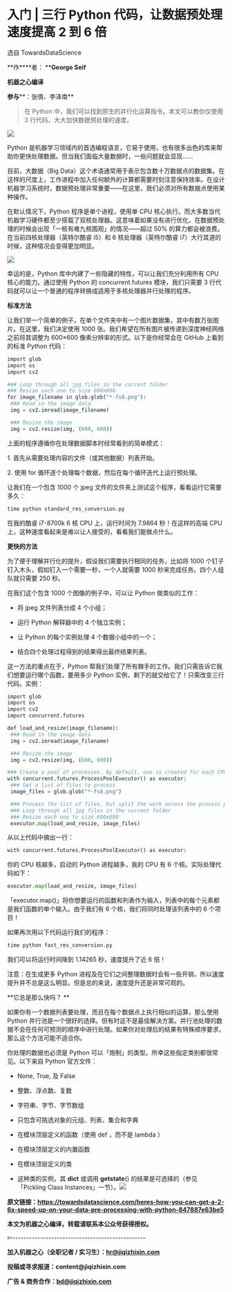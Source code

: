 # 入门 | 三行 Python 代码，让数据预处理速度提高 2 到 6 倍

选自 TowardsDataScience

**作****者： ****George Seif**

**机器之心编译**

**参与****：张倩、李泽南**

> 在 Python 中，我们可以找到原生的并行化运算指令。本文可以教你仅使用 3 行代码，大大加快数据预处理的速度。

![](img/02b043705af911489348983820ce3ec1-fs8.png)

Python 是机器学习领域内的首选编程语言，它易于使用，也有很多出色的库来帮助你更快处理数据。但当我们面临大量数据时，一些问题就会显现……

目前，大数据（Big Data）这个术语通常用于表示包含数十万数据点的数据集。在这样的尺度上，工作进程中加入任何额外的计算都需要时刻注意保持效率。在设计机器学习系统时，数据预处理非常重要——在这里，我们必须对所有数据点使用某种操作。

在默认情况下，Python 程序是单个进程，使用单 CPU 核心执行。而大多数当代机器学习硬件都至少搭载了双核处理器。这意味着如果没有进行优化，在数据预处理的时候会出现「一核有难九核围观」的情况——超过 50% 的算力都会被浪费。在当前四核处理器（英特尔酷睿 i5）和 6 核处理器（英特尔酷睿 i7）大行其道的时候，这种情况会变得更加明显。

![](img/dd455293fe2dd64332b7112ece35e746-fs8.png)

幸运的是，Python 库中内建了一些隐藏的特性，可以让我们充分利用所有 CPU 核心的能力。通过使用 Python 的 concurrent.futures 模块，我们只需要 3 行代码就可以让一个普通的程序转换成适用于多核处理器并行处理的程序。

**标准方法**

让我们举一个简单的例子，在单个文件夹中有一个图片数据集，其中有数万张图片。在这里，我们决定使用 1000 张。我们希望在所有图片被传递到深度神经网络之前将其调整为 600×600 像素分辨率的形式。以下是你经常会在 GitHub 上看到的标准 Python 代码：

```py
import glob
import os
import cv2

### Loop through all jpg files in the current folder 
### Resize each one to size 600x600
for image_filename in glob.glob("*-fs8.png"):
 ### Read in the image data
 img = cv2.imread(image_filename)

 ### Resize the image
 img = cv2.resize(img, (600, 600)) 
```

上面的程序遵循你在处理数据脚本时经常看到的简单模式：

1\. 首先从需要处理内容的文件（或其他数据）列表开始。

2\. 使用 for 循环逐个处理每个数据，然后在每个循环迭代上运行预处理。

让我们在一个包含 1000 个 jpeg 文件的文件夹上测试这个程序，看看运行它需要多久：

```py
time python standard_res_conversion.py 
```

在我的酷睿 i7-8700k 6 核 CPU 上，运行时间为 7.9864 秒！在这样的高端 CPU 上，这种速度看起来是难以让人接受的，看看我们能做点什么。

**更快的方法**

为了便于理解并行化的提升，假设我们需要执行相同的任务，比如将 1000 个钉子钉入木头，假如钉入一个需要一秒，一个人就需要 1000 秒来完成任务。四个人组队就只需要 250 秒。

在我们这个包含 1000 个图像的例子中，可以让 Python 做类似的工作：

*   将 jpeg 文件列表分成 4 个小组；

*   运行 Python 解释器中的 4 个独立实例；

*   让 Python 的每个实例处理 4 个数据小组中的一个；

*   结合四个处理过程得到的结果得出最终结果列表。

这一方法的重点在于，Python 帮我们处理了所有棘手的工作。我们只需告诉它我们想要运行哪个函数，要用多少 Python 实例，剩下的就交给它了！只需改变三行代码。实例：

```py
import glob
import os
import cv2
import concurrent.futures

def load_and_resize(image_filename):
 ### Read in the image data
 img = cv2.imread(image_filename)

 ### Resize the image
 img = cv2.resize(img, (600, 600)) 

### Create a pool of processes. By default, one is created for each CPU in your machine.
with concurrent.futures.ProcessPoolExecutor() as executor:
 ### Get a list of files to process
 image_files = glob.glob("*-fs8.png")

 ### Process the list of files, but split the work across the process pool to use all CPUs
 ### Loop through all jpg files in the current folder 
 ### Resize each one to size 600x600
 executor.map(load_and_resize, image_files)
```

从以上代码中摘出一行：

```py
with concurrent.futures.ProcessPoolExecutor() as executor: 
```

你的 CPU 核越多，启动的 Python 进程越多，我的 CPU 有 6 个核。实际处理代码如下：

```py
executor.map(load_and_resize, image_files) 
```

「executor.map()」将你想要运行的函数和列表作为输入，列表中的每个元素都是我们函数的单个输入。由于我们有 6 个核，我们将同时处理该列表中的 6 个项目！

如果再次用以下代码运行我们的程序：

```py
time python fast_res_conversion.py 
```

我们可以将运行时间降到 1.14265 秒，速度提升了近 6 倍！

注意：在生成更多 Python 进程及在它们之间整理数据时会有一些开销，所以速度提升并不总是这么明显。但是总的来说，速度提升还是非常可观的。

**它总是那么快吗？ **

如果你有一个数据列表要处理，而且在每个数据点上执行相似的运算，那么使用 Python 并行池是一个很好的选择。但有时这不是最佳解决方案。并行池处理的数据不会在任何可预测的顺序中进行处理。如果你对处理后的结果有特殊顺序要求，那么这个方法可能不适合你。

你处理的数据也必须是 Python 可以「炮制」的类型。所幸这些指定类别都很常见。以下来自 Python 官方文件：

*   None, True, 及 False

*   整数、浮点数、复数

*   字符串、字节、字节数组

*   只包含可挑选对象的元组、列表、集合和字典

*   在模块顶层定义的函数（使用 def ，而不是 lambda ）

*   在模块顶层定义的内置函数

*   在模块顶层定义的类

*   这种类的实例，其 __dict__ 或调用 __getstate__() 的结果是可选择的（参见「Pickling Class Instances」一节）。*![](img/2d1c94eb4a4ba15f356c96c72092e02b-fs8.png)*

**原文链接：https://towardsdatascience.com/heres-how-you-can-get-a-2-6x-speed-up-on-your-data-pre-processing-with-python-847887e63be5**

****本文为机器之心编译，**转载请联系本公众号获得授权****。**

✄------------------------------------------------

**加入机器之心（全职记者 / 实习生）：hr@jiqizhixin.com**

**投稿或寻求报道：**content**@jiqizhixin.com**

**广告 & 商务合作：bd@jiqizhixin.com**